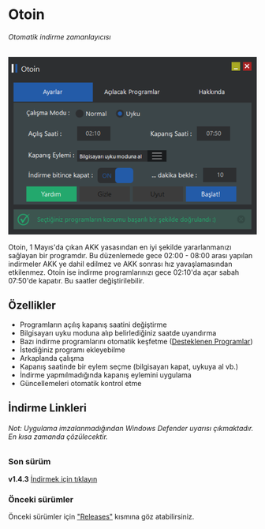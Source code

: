 # Otoin
###### Otomatik indirme zamanlayıcısı

![Otoin Ekran Görüntüsü][ss-settings]

Otoin, 1 Mayıs'da çıkan AKK yasasından en iyi şekilde yararlanmanızı sağlayan bir programdır.
Bu düzenlemede gece 02:00 - 08:00 arası yapılan indirmeler AKK ye dahil edilmez ve AKK sonrası hız yavaşlamasından etkilenmez.
Otoin ise indirme programlarınızı gece 02:10'da açar sabah 07:50'de kapatır. Bu saatler değiştirilebilir.

## Özellikler
- Programların açılış kapanış saatini değiştirme
- Bilgisayarı uyku moduna alıp belirlediğiniz saatde uyandırma
- Bazı indirme programlarını otomatik keşfetme ([Desteklenen Programlar][desteklenen])
- İstediğiniz programı ekleyebilme
- Arkaplanda çalışma
- Kapanış saatinde bir eylem seçme (bilgisayarı kapat, uykuya al vb.)
- İndirme yapmılmadığında kapanış eylemini uygulama
- Güncellemeleri otomatik kontrol etme

## İndirme Linkleri
###### Not: Uygulama imzalanmadığından Windows Defender uyarısı çıkmaktadır. En kısa zamanda çözülecektir.

### Son sürüm
**v1.4.3** [İndirmek için tıklayın][indirme-linki]

### Önceki sürümler
Önceki sürümler için ["Releases"][onceki-surumler] kısmına göz atabilirsiniz.

 [ss-settings]: https://raw.githubusercontent.com/BekirUzun/Otoin/master/otoin-settings.png "Otoin Ekran Görüntüsü"
 
 [desteklenen]: https://github.com/BekirUzun/Otoin/blob/master/programlar.md "Otomatik keşfetme özelliğinin desteklediği programlar"
 [indirme-linki]: https://github.com/BekirUzun/Otoin/releases/download/v1.4.3/Otoin-v1.4.3.zip "Otoin-v1.4.3"
 [onceki-surumler]: https://github.com/BekirUzun/Otoin/releases "Önceki sürümler için tıklayın"
 

